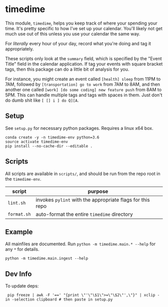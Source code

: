 # timedime

This module, `timedime`, helps you keep track of where your spending your time.
It's pretty specific to how I've set up your calendar. You'll likely not get much use
out of this unless you use your calendar the same way.

For *literally* every hour of your day, record what you're doing and tag it appropriately.

These scripts only look at the `summary` field, which is specified by the "Event Title" field
in the calendar application. If tag your events with square bracket tags, then this package
can do a little bit of analysis for you.

For instance, you might create an event called `[health] sleep` from 11PM to 7AM, followed by
`[transportation] go to work` from 7AM to 8AM, and then another one called
`[work] [do some coding] new feature push` from 8AM to 5PM. This can handle multiple tags
and tags with spaces in them. Just don't do dumb shit like `[ [] i ] do Q][A`.

## Setup

See `setup.py` for necessary python packages. Requires a linux x64 box.

```
conda create -y -n timedime-env python=3.6
source activate timedime-env
pip install --no-cache-dir --editable .
```

## Scripts

All scripts are available in `scripts/`, and should be run from the repo root in the `timedime-env`.

| script | purpose |
| ------ | ------- |
| `lint.sh` | invokes `pylint` with the appropriate flags for this repo |
| `format.sh` | auto-format the entire `timedime` directory |

## Example

All mainfiles are documented. Run `python -m timedime.main.* --help` for any `*` for details.

```
python -m timedime.main.ingest --help
```

## Dev Info

To update deps:

```
 pip freeze | awk -F '==' "{print \"'\"\$1\">=\"\$2\"',\"}" | xclip -in -selection clipboard # then paste in setup.py
```

